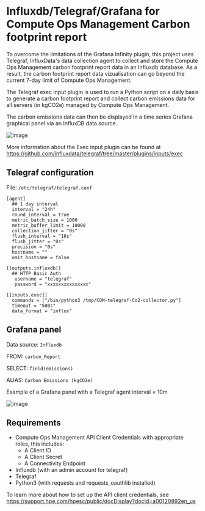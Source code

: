 # Influxdb/Telegraf/Grafana for Compute Ops Management Carbon footprint report

To overcome the limitations of the Grafana Infinity plugin, this project uses Telegraf, InfluxData's data collection agent to collect and store the Compute Ops Management carbon footprint report data in an Influxdb database. As a result, the carbon footprint report data vizualisation can go beyond the current 7-day limit of Compute Ops Management. 

The Telegraf exec input plugin is used to run a Python script on a daily basis to generate a carbon footprint report and collect carbon emissions data for all servers (in kgCO2e) managed by Compute Ops Management.

The carbon emissions data can then be displayed in a time series Grafana graphical panel via an InfluxDB data source. 

![image](https://user-images.githubusercontent.com/13134334/204873169-6ca5393a-d98a-4d67-81b4-e439b4a3a507.png)

More information about the Exec input plugin can be found at https://github.com/influxdata/telegraf/tree/master/plugins/inputs/exec 

## Telegraf configuration 

File: `/etc/telegraf/telegraf.conf`

```
[agent]
  ## 1 day interval
  interval = "24h"
  round_interval = true
  metric_batch_size = 1000
  metric_buffer_limit = 10000
  collection_jitter = "0s"
  flush_interval = "10s"
  flush_jitter = "0s"
  precision = "0s"
  hostname = ""
  omit_hostname = false

[[outputs.influxdb]]
  ## HTTP Basic Auth
   username = "telegraf"
   password = "xxxxxxxxxxxxxxx"

[[inputs.exec]]
  commands = ["/bin/python3 /tmp/COM-telegraf-Co2-collector.py"]
  timeout = "500s"
  data_format = "influx"
```

## Grafana panel

Data source: `Influxdb`

FROM: `carbon_Report`

SELECT: `field(emissions)`

ALIAS: `Carbon Emissions (kgCO2e)`

Example of a Grafana panel with a Telegraf agent interval = 10m

![image](https://user-images.githubusercontent.com/13134334/203847292-2ae20cbb-a4fb-486f-ab6a-31abd72d7925.png)


## Requirements
- Compute Ops Management API Client Credentials with appropriate roles, this includes:
   - A Client ID
   - A Client Secret
   - A Connectivity Endpoint
- Influxdb (with an admin account for telegraf)
- Telegraf
- Python3 (with requests and requests_oauthlib installed)

To learn more about how to set up the API client credentials, see https://support.hpe.com/hpesc/public/docDisplay?docId=a00120892en_us 


